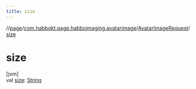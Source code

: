 ```yaml
---
title: size
---
```

//[page](../../../index.html)/[com.habbokt.page.habboimaging.avatarimage](../index.html)/[AvatarImageRequest](index.html)/[size](size.html)



# size



[jvm]\
val [size](size.html): [String](https://kotlinlang.org/api/latest/jvm/stdlib/kotlin/-string/index.html)




